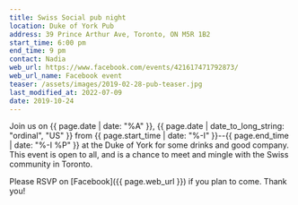 ```yaml
---
title: Swiss Social pub night
location: Duke of York Pub
address: 39 Prince Arthur Ave, Toronto, ON M5R 1B2
start_time: 6:00 pm
end_time: 9 pm
contact: Nadia
web_url: https://www.facebook.com/events/421617471792873/
web_url_name: Facebook event
teaser: /assets/images/2019-02-28-pub-teaser.jpg
last_modified_at: 2022-07-09
date: 2019-10-24
---
```


Join us on {{ page.date | date: "%A" }}, {{ page.date | date_to_long_string:
"ordinal", "US" }} from {{ page.start_time | date: "%-I" }}--{{ page.end_time |
date: "%-I %P" }} at the Duke of York for some drinks and good company. This
event is open to all, and is a chance to meet and mingle with the Swiss
community in Toronto.

Please RSVP on [Facebook]({{ page.web_url }}) if you plan to come. Thank you!
